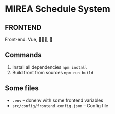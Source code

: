 # MIREA Schedule System

## FRONTEND


Front-end. Vue, 🚴🏻‍♀️, 🦽


## Commands

1. Install all dependencies `npm install`
2. Build front from sources `npm run build`


## Some files
* `.env` – donenv with some frontend variables
* `src/config/frontend.config.json` – Config file
